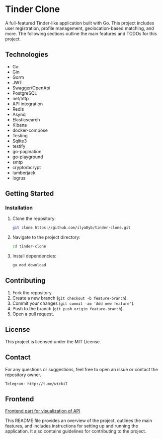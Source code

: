 # Tinder Clone

A full-featured Tinder-like application built with Go. This project includes user registration, profile management, geolocation-based matching, and more. The following sections outline the main features and TODOs for this project.

## Technologies
* Go
* Gin
* Gorm
* JWT
* Swagger/OpenApi
* PostgreSQL
* net/http
* API integration
* Redis
* Asynq
* Elasticsearch
* Kibana
* docker-compose
* Testing
* Sqlite3
* testify
* go-pagination
* go-playground
* smtp
* crypto/bcrypt
* lumberjack
* logrus


## Getting Started

### Installation
1. Clone the repository:
    ```sh
    git clone https://github.com/ilyaDyb/tinder-clone.git
    ```
2. Navigate to the project directory:
    ```sh
    cd tinder-clone
    ```
3. Install dependencies:
    ```sh
    go mod download
    ```

## Contributing
1. Fork the repository.
2. Create a new branch (`git checkout -b feature-branch`).
3. Commit your changes (`git commit -am 'Add new feature'`).
4. Push to the branch (`git push origin feature-branch`).
5. Open a pull request.

## License
This project is licensed under the MIT License.

## Contact
For any questions or suggestions, feel free to open an issue or contact the repository owner.

`Telegram: http://t.me/wicki7`

## Frontend
[Frontend part for visualization of API](https://github.com/ilyaDyb/tinder_frontend)

This README file provides an overview of the project, outlines the main features, and includes instructions for setting up and running the application. It also contains guidelines for contributing to the project.

